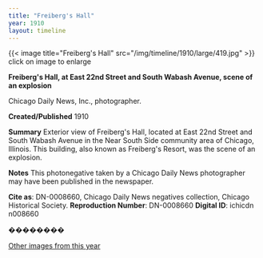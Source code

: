 ```yaml
---
title: "Freiberg's Hall"
year: 1910
layout: timeline
---
```


{{< image title="Freiberg's Hall" src="/img/timeline/1910/large/419.jpg" >}}
click on image to enlarge

__**Freiberg's Hall, at East 22nd Street and South Wabash Avenue, scene of an explosion**__

Chicago Daily News, Inc., photographer.

**Created/Published**
1910

**Summary**
Exterior view of Freiberg's Hall, located at East 22nd Street and South Wabash Avenue in the Near South Side community area of Chicago, Illinois. This building, also known as Freiberg's Resort, was the scene of an explosion.

**Notes**
This photonegative taken by a Chicago Daily News photographer may have been published in the newspaper.

__Cite as__: DN-0008660, Chicago Daily News negatives collection, Chicago Historical Society.
__Reproduction Number__: DN-0008660
__Digital ID__: ichicdn n008660

��������  

[Other images from this year](/historical/timeline/1910)